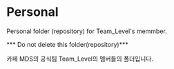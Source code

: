 # Personal
Personal folder (repository) for Team_Level's memmber.

*** Do not delete this folder(repository)***


카페 MDS의 공식팀 Team_Level의 멤버들의 폴더입니다.


